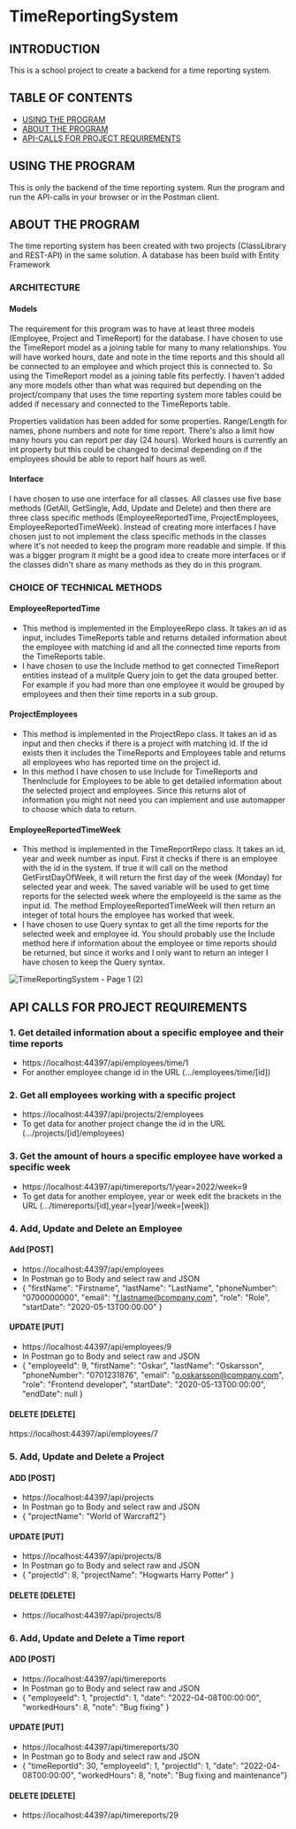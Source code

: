 # TimeReportingSystem

## INTRODUCTION
This is a school project to create a backend for a time reporting system.

## TABLE OF CONTENTS
* [USING THE PROGRAM](#USING-THE-PROGRAM)
* [ABOUT THE PROGRAM](#ABOUT-THE-PROGRAM)
* [API-CALLS FOR PROJECT REQUIREMENTS](#API-CALLS-FOR-PROJECT-REQUIREMENTS)

## USING THE PROGRAM
This is only the backend of the time reporting system. Run the program and run the API-calls in your browser or in the Postman client.

## ABOUT THE PROGRAM
The time reporting system has been created with two projects (ClassLibrary and REST-API) in the same solution. A database has been build with Entity Framework

### ARCHITECTURE

#### Models
The requirement for this program was to have at least three models (Employee, Project and TimeReport) for the database. I have chosen to use the TimeReport model as a joining table for many to many relationships. You will have worked hours, date and note in the time reports and this should all be connected to an employee and which project this is connected to. So using the TimeReport model as a joining table fits perfectly. I haven't added any more models other than what was required but depending on the project/company that uses the time reporting system more tables could be added if necessary and connected to the TimeReports table.

Properties validation has been added for some properties. Range/Length for names, phone numbers and note for time report. There's also a limit how many hours you can report per day (24 hours). Worked hours is currently an int property but this could be changed to decimal depending on if the employees should be able to report half hours as well. 

#### Interface
I have chosen to use one interface for all classes. All classes use five base methods (GetAll, GetSingle, Add, Update and Delete) and then there are three class specific methods (EmployeeReportedTime, ProjectEmployees, EmployeeReportedTimeWeek). Instead of creating more interfaces I have chosen just to not implement the class specific methods in the classes where it's not needed to keep the program more readable and simple. If this was a bigger program it might be a good idea to create more interfaces or if the classes didn't share as many methods as they do in this program.

### CHOICE OF TECHNICAL METHODS

#### EmployeeReportedTime
- This method is implemented in the EmployeeRepo class. It takes an id as input, includes TimeReports table and returns detailed information about the employee with matching id and all the connected time reports from the TimeReports table.
- I have chosen to use the Include method to get connected TimeReport entities instead of a mulitple Query join to get the data grouped better. For example if you had more than one employee it would be grouped by employees and then their time reports in a sub group.

#### ProjectEmployees
- This method is implemented in the ProjectRepo class. It takes an id as input and then checks if there is a project with matching id. If the id exists then it includes the TimeReports and Employees table and returns all employees who has reported time on the project id. 
- In this method I have chosen to use Include for TimeReports and ThenInclude for Employees to be able to get detailed information about the selected project and employees. Since this returns alot of information you might not need you can implement and use automapper to choose which data to return. 

#### EmployeeReportedTimeWeek
- This method is implemented in the TimeReportRepo class. It takes an id, year and week number as input. First it checks if there is an employee with the id in the system. If true it will call on the method GetFirstDayOfWeek, it will return the first day of the week (Monday) for selected year and week. The saved variable will be used to get time reports for the selected week where the employeeId is the same as the input id. The method EmployeeReportedTimeWeek will then return an integer of total hours the employee has worked that week. 
- I have chosen to use Query syntax to get all the time reports for the selected week and employee id. You should probably use the Include method here if information about the employee or time reports should be returned, but since it works and I only want to return an integer I have chosen to keep the Query syntax.

![TimeReportingSystem - Page 1 (2)](https://user-images.githubusercontent.com/91311233/162448745-e75a74f4-44db-426b-88c7-0c8239f33057.png)

## API CALLS FOR PROJECT REQUIREMENTS
### 1. Get detailed information about a specific employee and their time reports
- https://localhost:44397/api/employees/time/1
- For another employee change id in the URL (.../employees/time/[id])

### 2. Get all employees working with a specific project
- https://localhost:44397/api/projects/2/employees
- To get data for another project change the id in the URL (.../projects/[id]/employees)

### 3. Get the amount of hours a specific employee have worked a specific week
- https://localhost:44397/api/timereports/1/year=2022/week=9
- To get data for another employee, year or week edit the brackets in the URL (.../timereports/[id],year=[year]/week=[week])

### 4. Add, Update and Delete an Employee
#### Add [POST]
- https://localhost:44397/api/employees
- In Postman go to Body and select raw and JSON
- {    "firstName": "Firstname", 
"lastName": "LastName",
"phoneNumber": "0700000000",
"email": "f.lastname@company.com",
"role": "Role",
"startDate": "2020-05-13T00:00:00"
 }
 
#### UPDATE [PUT]
- https://localhost:44397/api/employees/9
- In Postman go to Body and select raw and JSON
- {    "employeeId": 9,
    "firstName": "Oskar",
    "lastName": "Oskarsson",
    "phoneNumber": "0701231876",
    "email": "o.oskarsson@company.com",
    "role": "Frontend developer",
    "startDate": "2020-05-13T00:00:00",
    "endDate": null
}

#### DELETE [DELETE]
https://localhost:44397/api/employees/7

### 5. Add, Update and Delete a Project
#### ADD [POST]
- https://localhost:44397/api/projects
- In Postman go to Body and select raw and JSON
- {        "projectName": "World of Warcraft2"}
#### UPDATE [PUT]
- https://localhost:44397/api/projects/8
- In Postman go to Body and select raw and JSON
- {        "projectId": 8,        "projectName": "Hogwarts Harry Potter"    }
#### DELETE [DELETE]
- https://localhost:44397/api/projects/8

### 6. Add, Update and Delete a Time report
#### ADD [POST]
- https://localhost:44397/api/timereports
- In Postman go to Body and select raw and JSON
- {     "employeeId": 1,
        "projectId": 1,
        "date": "2022-04-08T00:00:00",
        "workedHours": 8,
        "note": "Bug fixing"    }
#### UPDATE [PUT]
- https://localhost:44397/api/timereports/30
- In Postman go to Body and select raw and JSON
- {    "timeReportId": 30,
    "employeeId": 1,
    "projectId": 1,
    "date": "2022-04-08T00:00:00",
    "workedHours": 8,
    "note": "Bug fixing and maintenance"}
#### DELETE [DELETE]
- https://localhost:44397/api/timereports/29



